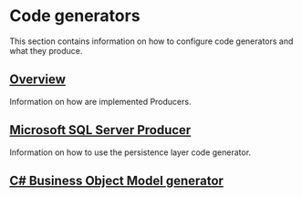 # Code generators

This section contains information on how to configure code generators and what they produce.

## [Overview](code-generators/overview.md)

Information on how are implemented Producers.

## [Microsoft SQL Server Producer](code-generators/microsoft_sql_server_code_generator.md)

Information on how to use the persistence layer code generator.

## [C# Business Object Model generator](code-generators/c_business_object_model_generator.md)
